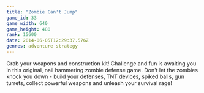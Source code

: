 ```yaml
---
title: "Zombie Can't Jump"
game_id: 33
game_width: 640
game_height: 480
rank: 15600
date: 2014-06-05T12:29:37.576Z
genres: adventure strategy
---
```

Grab your weapons and construction kit! Challenge and fun is awaiting you in this original, nail hammering zombie defense game. Don't let the zombies knock you down - build your defenses, TNT devices, spiked balls, gun turrets, collect powerful weapons and unleash your survival rage!